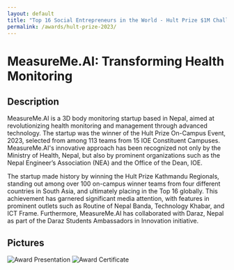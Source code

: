 ```yaml
---
layout: default
title: "Top 16 Social Entrepreneurs in the World - Hult Prize $1M Challenge"
permalink: /awards/hult-prize-2023/
---
```


# MeasureMe.AI: Transforming Health Monitoring

## Description
MeasureMe.AI is a 3D body monitoring startup based in Nepal, aimed at revolutionizing health monitoring and management through advanced technology. The startup was the winner of the Hult Prize On-Campus Event, 2023, selected from among 113 teams from 15 IOE Constituent Campuses. MeasureMe.AI's innovative approach has been recognized not only by the Ministry of Health, Nepal, but also by prominent organizations such as the Nepal Engineer’s Association (NEA) and the Office of the Dean, IOE.

The startup made history by winning the Hult Prize Kathmandu Regionals, standing out among over 100 on-campus winner teams from four different countries in South Asia, and ultimately placing in the Top 16 globally. This achievement has garnered significant media attention, with features in prominent outlets such as Routine of Nepal Banda, Technology Khabar, and ICT Frame. Furthermore, MeasureMe.AI has collaborated with Daraz, Nepal as part of the Daraz Students Ambassadors in Innovation initiative.

## Pictures
![Award Presentation](path/to/presentation.jpg)
![Award Certificate](path/to/certificate.jpg)
